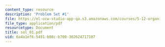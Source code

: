 ```yaml
---
content_type: resource
description: 'Problem Set #1'
file: https://ol-ocw-studio-app-qa.s3.amazonaws.com/courses/5-12-organic-chemistry-i-spring-2003/6a4a1ef65491b08cb709302624717107_sol_01.pdf
file_type: application/pdf
resourcetype: Document
title: sol_01.pdf
uid: 6a4a1ef6-5491-b08c-b709-302624717107
---
```

